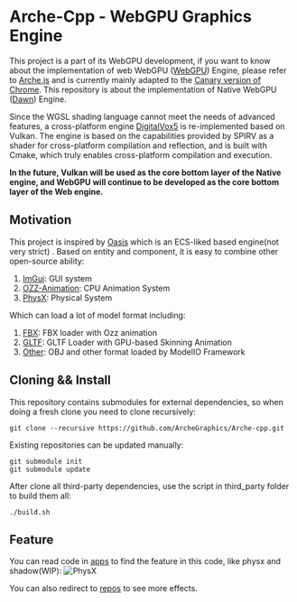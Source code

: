 # Arche-Cpp - WebGPU Graphics Engine

This project is a part of its WebGPU development, if you want to know about the implementation of web
WebGPU ([WebGPU](https://github.com/gpuweb/types))
Engine, please refer to [Arche.js](https://github.com/ArcheGraphics/Arche.js) and is currently mainly adapted to
the [Canary version of Chrome](https://www.google.com/intl/zh-CN/chrome/canary/). This repository is about the
implementation of Native WebGPU ([Dawn](https://dawn.googlesource.com/dawn)) Engine.

Since the WGSL shading language cannot meet the needs of advanced features, a cross-platform engine [DigitalVox5](https://github.com/yangfengzzz/DigitalVox5) is re-implemented based on Vulkan. The engine is based on the capabilities provided by SPIRV as a shader for cross-platform compilation and reflection, and is built with Cmake, which truly enables cross-platform compilation and execution.

**In the future, Vulkan will be used as the core bottom layer of the Native engine, and WebGPU will continue to be developed as the core bottom layer of the Web engine.**

## Motivation

This project is inspired by [Oasis](https://github.com/oasis-engine) which is an ECS-liked based engine(not very strict)
. Based on entity and component, it is easy to combine other open-source ability:

1. [ImGui](https://github.com/ocornut/imgui): GUI system
2. [OZZ-Animation](https://github.com/guillaumeblanc/ozz-animation): CPU Animation System
3. [PhysX](https://github.com/NVIDIAGameWorks/PhysX): Physical System

Which can load a lot of model format including:

1. [FBX](https://www.autodesk.com/developer-network/platform-technologies/fbx-sdk-2016-1-2): FBX loader with Ozz
   animation
2. [GLTF](https://github.com/syoyo/tinygltf): GLTF Loader with GPU-based Skinning Animation
3. [Other](https://developer.apple.com/documentation/modelio/mdlasset/1391813-canimportfileextension): OBJ and other
   format loaded by ModelIO Framework

## Cloning && Install

This repository contains submodules for external dependencies, so when doing a fresh clone you need to clone
recursively:

```
git clone --recursive https://github.com/ArcheGraphics/Arche-cpp.git
```

Existing repositories can be updated manually:

```
git submodule init
git submodule update
```

After clone all third-party dependencies, use the script in third_party folder to build them all:

```
./build.sh
```

## Feature

You can read code in [apps](https://github.com/ArcheGraphics/Arche-cpp/tree/main/apps) to find the feature in this
code, like physx and shadow(WIP):
![PhysX](https://github.com/yangfengzzz/DigitalVoxEffect/raw/main/doc/img/physx.gif "PhysX")

You can also redirect to [repos](https://github.com/yangfengzzz/DigitalVoxEffect) to see more effects.
